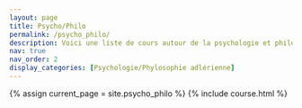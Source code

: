 ```yaml
---
layout: page
title: Psycho/Philo
permalink: /psycho_philo/
description: Voici une liste de cours autour de la psychologie et philosophie !
nav: true
nav_order: 2
display_categories: [Psychologie/Phylosophie adlérienne]
---
```


<!-- pages/psycho_philo.md -->
{% assign current_page = site.psycho_philo %}
{% include course.html %}
